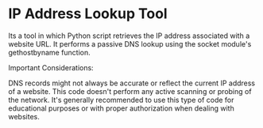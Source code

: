 # IP Address Lookup Tool


Its a tool in which  Python script retrieves the IP address associated with a website URL. It performs a passive DNS lookup using the socket module's gethostbyname function.


Important Considerations:

DNS records might not always be accurate or reflect the current IP address of a website.
This code doesn't perform any active scanning or probing of the network.
It's generally recommended to use this type of code for educational purposes or with proper authorization when dealing with websites.
